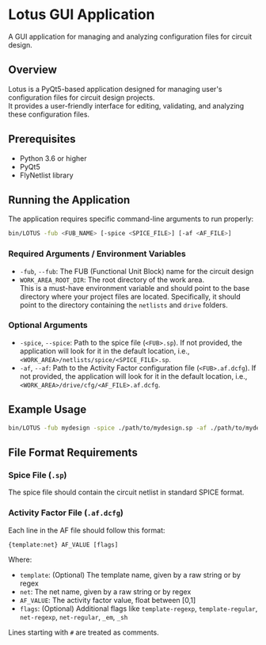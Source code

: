 # Lotus GUI Application

A GUI application for managing and analyzing configuration files for circuit design.

## Overview

Lotus is a PyQt5-based application designed for managing user's
configuration files for circuit design projects.\
It provides a user-friendly interface for editing, validating, and analyzing these configuration files.

## Prerequisites

- Python 3.6 or higher
- PyQt5
- FlyNetlist library


## Running the Application

The application requires specific command-line arguments to run properly:

```bash
bin/LOTUS -fub <FUB_NAME> [-spice <SPICE_FILE>] [-af <AF_FILE>]
```

### Required Arguments / Environment Variables

- `-fub`, `--fub`: The FUB (Functional Unit Block) name for the circuit design
- `WORK_AREA_ROOT_DIR`: The root directory of the work area.\
  This is a must-have environment variable and should point to the base directory where your project files are located.
  Specifically, it should point to the directory containing the `netlists` and `drive` folders.
### Optional Arguments

- `-spice`, `--spice`: Path to the spice file (`<FUB>.sp`). If not provided, the application will look for it in the default location, i.e., `<WORK_AREA>/netlists/spice/<SPICE_FILE>.sp`.
- `-af`, `--af`: Path to the Activity Factor configuration file (`<FUB>.af.dcfg`). If not provided, the application will look for it in the default location, i.e., `<WORK_AREA>/drive/cfg/<AF_FILE>.af.dcfg`.

[//]: # (- `-mutex`, `--mutex`: Path to the Mutual Exclusivity configuration file &#40;`<FUB>.mutex.dcfg`&#41;. If not provided, the application will look for it in the default location.)

## Example Usage

```bash
bin/LOTUS -fub mydesign -spice ./path/to/mydesign.sp -af ./path/to/mydesign.af.dcfg
```

## File Format Requirements

### Spice File (`.sp`)

The spice file should contain the circuit netlist in standard SPICE format.

### Activity Factor File (`.af.dcfg`)

Each line in the AF file should follow this format:

```
{template:net} AF_VALUE [flags]
```

Where:
- `template`: (Optional) The template name, given by a raw string or by regex
- `net`: The net name, given by a raw string or by regex
- `AF_VALUE`: The activity factor value, float between [0,1]
- `flags`: (Optional) Additional flags like `template-regexp`, `template-regular`, `net-regexp`, `net-regular`, `_em`, `_sh`


Lines starting with `#` are treated as comments.

